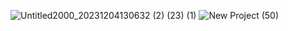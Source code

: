 ![Untitled2000_20231204130632 (2) (23) (1)](https://github.com/user-attachments/assets/911696a7-7c37-4181-b68d-560a45f091cf)
![New Project (50)](https://github.com/user-attachments/assets/5a003075-598d-4872-9885-8e6669e5b03a)
